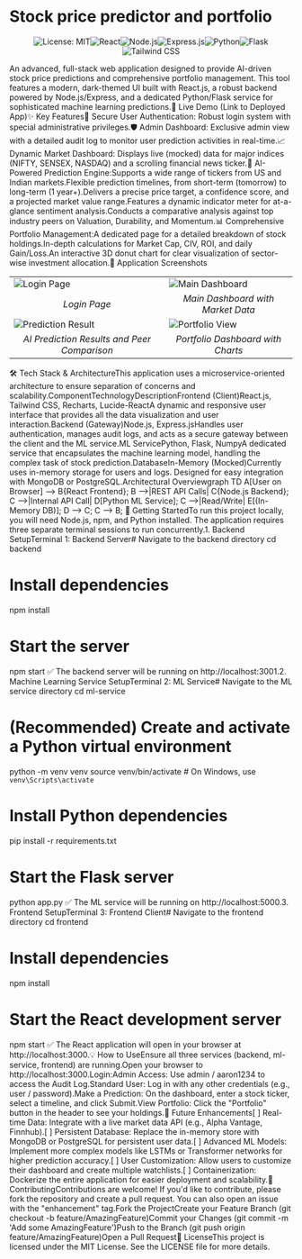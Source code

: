 # Stock price predictor and portfolio 
<p align="center"><img src="https://img.shields.io/badge/License-MIT-blue.svg" alt="License: MIT"><img src="https://img.shields.io/badge/React-18.2.0-blue?logo=react" alt="React"><img src="https://img.shields.io/badge/Node.js-20.x-green?logo=nodedotjs" alt="Node.js"><img src="https://img.shields.io/badge/Express.js-4.19-lightgrey?logo=express" alt="Express.js"><img src="https://img.shields.io/badge/Python-3.10-blue?logo=python" alt="Python"><img src="https://img.shields.io/badge/Flask-3.0-lightgrey?logo=flask" alt="Flask"><img src="https://img.shields.io/badge/Tailwind_CSS-3.4-cyan?logo=tailwindcss" alt="Tailwind CSS"></p>An advanced, full-stack web application designed to provide AI-driven stock price predictions and comprehensive portfolio management. This tool features a modern, dark-themed UI built with React.js, a robust backend powered by Node.js/Express, and a dedicated Python/Flask service for sophisticated machine learning predictions.🚀 Live Demo (Link to Deployed App)✨ Key Features🔐 Secure User Authentication: Robust login system with special administrative privileges.🛡️ Admin Dashboard: Exclusive admin view with a detailed audit log to monitor user prediction activities in real-time.📈 Dynamic Market Dashboard: Displays live (mocked) data for major indices (NIFTY, SENSEX, NASDAQ) and a scrolling financial news ticker.🤖 AI-Powered Prediction Engine:Supports a wide range of tickers from US and Indian markets.Flexible prediction timelines, from short-term (tomorrow) to long-term (1 year+).Delivers a precise price target, a confidence score, and a projected market value range.Features a dynamic indicator meter for at-a-glance sentiment analysis.Conducts a comparative analysis against top industry peers on Valuation, Durability, and Momentum.📊 Comprehensive Portfolio Management:A dedicated page for a detailed breakdown of stock holdings.In-depth calculations for Market Cap, CIV, ROI, and daily Gain/Loss.An interactive 3D donut chart for clear visualization of sector-wise investment allocation.📸 Application Screenshots<table><tr><td><img src="https://placehold.co/800x450/1a202c/718096?text=Login+Page" alt="Login Page"></td><td><img src="https://placehold.co/800x450/1a202c/718096?text=Main+Dashboard" alt="Main Dashboard"></td></tr><tr><td align="center"><em>Login Page</em></td><td align="center"><em>Main Dashboard with Market Data</em></td></tr><tr><td><img src="https://placehold.co/800x450/1a202c/718096?text=Prediction+Result" alt="Prediction Result"></td><td><img src="https://placehold.co/800x450/1a202c/718096?text=Portfolio+View" alt="Portfolio View"></td></tr><tr><td align="center"><em>AI Prediction Results and Peer Comparison</em></td><td align="center"><em>Portfolio Dashboard with Charts</em></td></tr></table>🛠️ Tech Stack & ArchitectureThis application uses a microservice-oriented architecture to ensure separation of concerns and scalability.ComponentTechnologyDescriptionFrontend (Client)React.js, Tailwind CSS, Recharts, Lucide-ReactA dynamic and responsive user interface that provides all the data visualization and user interaction.Backend (Gateway)Node.js, Express.jsHandles user authentication, manages audit logs, and acts as a secure gateway between the client and the ML service.ML ServicePython, Flask, NumpyA dedicated service that encapsulates the machine learning model, handling the complex task of stock prediction.DatabaseIn-Memory (Mocked)Currently uses in-memory storage for users and logs. Designed for easy integration with MongoDB or PostgreSQL.Architectural Overviewgraph TD
    A[User on Browser] --> B{React Frontend};
    B -->|REST API Calls| C{Node.js Backend};
    C -->|Internal API Call| D[Python ML Service];
    C -->|Read/Write| E[(In-Memory DB)];
    D --> C;
    C --> B;
🚀 Getting StartedTo run this project locally, you will need Node.js, npm, and Python installed. The application requires three separate terminal sessions to run concurrently.1. Backend SetupTerminal 1: Backend Server# Navigate to the backend directory
cd backend

# Install dependencies
npm install

# Start the server
npm start
✅ The backend server will be running on http://localhost:3001.2. Machine Learning Service SetupTerminal 2: ML Service# Navigate to the ML service directory
cd ml-service

# (Recommended) Create and activate a Python virtual environment
python -m venv venv
source venv/bin/activate  # On Windows, use `venv\Scripts\activate`

# Install Python dependencies
pip install -r requirements.txt

# Start the Flask server
python app.py
✅ The ML service will be running on http://localhost:5000.3. Frontend SetupTerminal 3: Frontend Client# Navigate to the frontend directory
cd frontend

# Install dependencies
npm install

# Start the React development server
npm start
✅ The React application will open in your browser at http://localhost:3000.💡 How to UseEnsure all three services (backend, ml-service, frontend) are running.Open your browser to http://localhost:3000.Login:Admin Access: Use admin / aaron1234 to access the Audit Log.Standard User: Log in with any other credentials (e.g., user / password).Make a Prediction: On the dashboard, enter a stock ticker, select a timeline, and click Submit.View Portfolio: Click the "Portfolio" button in the header to see your holdings.🔮 Future Enhancements[ ] Real-time Data: Integrate with a live market data API (e.g., Alpha Vantage, Finnhub).[ ] Persistent Database: Replace the in-memory store with MongoDB or PostgreSQL for persistent user data.[ ] Advanced ML Models: Implement more complex models like LSTMs or Transformer networks for higher prediction accuracy.[ ] User Customization: Allow users to customize their dashboard and create multiple watchlists.[ ] Containerization: Dockerize the entire application for easier deployment and scalability.🤝 ContributingContributions are welcome! If you'd like to contribute, please fork the repository and create a pull request. You can also open an issue with the "enhancement" tag.Fork the ProjectCreate your Feature Branch (git checkout -b feature/AmazingFeature)Commit your Changes (git commit -m 'Add some AmazingFeature')Push to the Branch (git push origin feature/AmazingFeature)Open a Pull Request📄 LicenseThis project is licensed under the MIT License. See the LICENSE file for more details.

